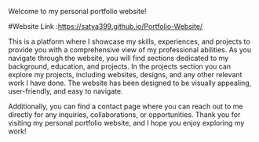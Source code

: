 Welcome to my personal portfolio website! 

#Website Link :https://satya399.github.io/Portfolio-Website/

This is a platform where I showcase my skills, experiences, and projects to provide you with a comprehensive view of my professional abilities. As you navigate through the website, you will find sections dedicated to my background, education, and projects. In the projects section you can explore my projects, including websites, designs, and any other relevant work I have done. The website has been designed to be visually appealing, user-friendly, and easy to navigate.

Additionally, you can find a contact page where you can reach out to me directly for any inquiries, collaborations, or opportunities. Thank you for visiting my personal portfolio website, and I hope you enjoy exploring my work!
